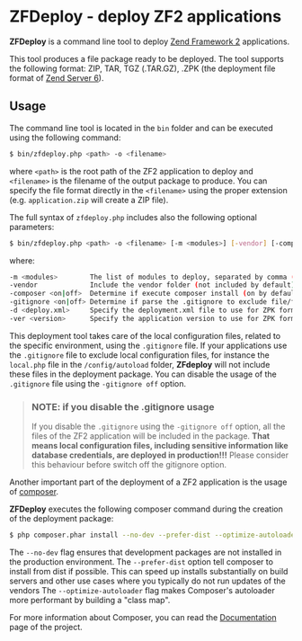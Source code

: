 ZFDeploy - deploy ZF2 applications
==================================

**ZFDeploy** is a command line tool to deploy [Zend Framework 2](http://framework.zend.com) applications.

This tool produces a file package ready to be deployed. The tool supports the following format:
ZIP, TAR, TGZ (.TAR.GZ), .ZPK (the deployment file format of [Zend Server 6](http://files.zend.com/help/Zend-Server/zend-server.htm#understanding_the_package_structure.htm)).

Usage
-----

The command line tool is located in the `bin` folder and can be executed using the following command:

```bash
$ bin/zfdeploy.php <path> -o <filename>
```

where `<path>` is the root path of the ZF2 application to deploy and `<filename>` is the
filename of the output package to produce. You can specify the file format directly in the `<filename>`
using the proper extension (e.g. `application.zip` will create a ZIP file).

The full syntax of `zfdeploy.php` includes also the following optional parameters:

```bash
$ bin/zfdeploy.php <path> -o <filename> [-m <modules>] [-vendor] [-composer <on|off>] [-gitignore <on|off>] [-d <deploy.xml>] [-ver <version>]
```

where:

```bash
-m <modules>        The list of modules to deploy, separated by comma (if empty deploy all)
-vendor             Include the vendor folder (not included by default)
-composer <on|off>  Determine if execute composer install (on by default)
-gitignore <on|off> Determine if parse the .gitignore to exclude file/folder (on by default)
-d <deploy.xml>     Specify the deployment.xml file to use for ZPK format (default in /data/deployment.xml)
-ver <version>      Specify the application version to use for ZPK format (default is timestamp)
```

This deployment tool takes care of the local configuration files, related to the specific environment, using
the `.gitignore` file. If your applications use the `.gitignore` file to exclude local configuration files, for
instance the `local.php` file in the `/config/autoload` folder, **ZFdeploy** will not include these files
in the deployment package. You can disable the usage of the `.gitignore` file using the `-gitignore off` option.

> ### NOTE: if you disable the .gitignore usage
> 
> If you disable the `.gitignore` using the `-gitignore off` option, all the files of the ZF2 application will
> be included in the package. **That means local configuration files, including sensitive information like 
> database credentials, are deployed in production!!!** Please consider this behaviour before switch off the
> gitignore option.


Another important part of the deployment of a ZF2 application is the usage of [composer](https://getcomposer.org).

**ZFDeploy** executes the following composer command during the creation of the deployment package:

```bash 
$ php composer.phar install --no-dev --prefer-dist --optimize-autoloader 
```

The `--no-dev` flag ensures that development packages are not installed in the production environment.
The `--prefer-dist` option tell composer to install from dist if possible. This can speed up installs
substantially on build servers and other use cases where you typically do not run updates of the vendors
The `--optimize-autoloader` flag makes Composer's autoloader more performant by building a "class map".

For more information about Composer, you can read the [Documentation](https://getcomposer.org/doc/) page of the project.


